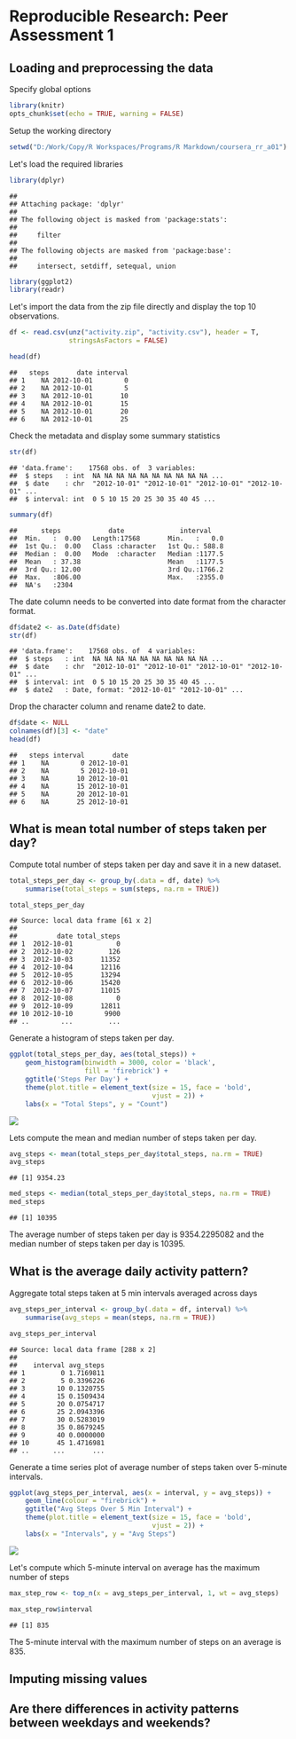 # Reproducible Research: Peer Assessment 1

## Loading and preprocessing the data

Specify global options


```r
library(knitr)
opts_chunk$set(echo = TRUE, warning = FALSE)
```

Setup the working directory


```r
setwd("D:/Work/Copy/R Workspaces/Programs/R Markdown/coursera_rr_a01")
```

Let's load the required libraries


```r
library(dplyr)
```

```
## 
## Attaching package: 'dplyr'
## 
## The following object is masked from 'package:stats':
## 
##     filter
## 
## The following objects are masked from 'package:base':
## 
##     intersect, setdiff, setequal, union
```

```r
library(ggplot2)
library(readr)
```

Let's import the data from the zip file directly and display the top 10
observations.


```r
df <- read.csv(unz("activity.zip", "activity.csv"), header = T,
               stringsAsFactors = FALSE)

head(df)
```

```
##   steps       date interval
## 1    NA 2012-10-01        0
## 2    NA 2012-10-01        5
## 3    NA 2012-10-01       10
## 4    NA 2012-10-01       15
## 5    NA 2012-10-01       20
## 6    NA 2012-10-01       25
```

Check the metadata and display some summary statistics


```r
str(df)
```

```
## 'data.frame':	17568 obs. of  3 variables:
##  $ steps   : int  NA NA NA NA NA NA NA NA NA NA ...
##  $ date    : chr  "2012-10-01" "2012-10-01" "2012-10-01" "2012-10-01" ...
##  $ interval: int  0 5 10 15 20 25 30 35 40 45 ...
```

```r
summary(df)
```

```
##      steps            date              interval     
##  Min.   :  0.00   Length:17568       Min.   :   0.0  
##  1st Qu.:  0.00   Class :character   1st Qu.: 588.8  
##  Median :  0.00   Mode  :character   Median :1177.5  
##  Mean   : 37.38                      Mean   :1177.5  
##  3rd Qu.: 12.00                      3rd Qu.:1766.2  
##  Max.   :806.00                      Max.   :2355.0  
##  NA's   :2304
```

The date column needs to be converted into date format from the character
format.


```r
df$date2 <- as.Date(df$date)
str(df)
```

```
## 'data.frame':	17568 obs. of  4 variables:
##  $ steps   : int  NA NA NA NA NA NA NA NA NA NA ...
##  $ date    : chr  "2012-10-01" "2012-10-01" "2012-10-01" "2012-10-01" ...
##  $ interval: int  0 5 10 15 20 25 30 35 40 45 ...
##  $ date2   : Date, format: "2012-10-01" "2012-10-01" ...
```

Drop the character column and rename date2 to date.


```r
df$date <- NULL
colnames(df)[3] <- "date"
head(df)
```

```
##   steps interval       date
## 1    NA        0 2012-10-01
## 2    NA        5 2012-10-01
## 3    NA       10 2012-10-01
## 4    NA       15 2012-10-01
## 5    NA       20 2012-10-01
## 6    NA       25 2012-10-01
```

## What is mean total number of steps taken per day?

Compute total number of steps taken per day and save it in a new dataset.


```r
total_steps_per_day <- group_by(.data = df, date) %>%
    summarise(total_steps = sum(steps, na.rm = TRUE))

total_steps_per_day
```

```
## Source: local data frame [61 x 2]
## 
##          date total_steps
## 1  2012-10-01           0
## 2  2012-10-02         126
## 3  2012-10-03       11352
## 4  2012-10-04       12116
## 5  2012-10-05       13294
## 6  2012-10-06       15420
## 7  2012-10-07       11015
## 8  2012-10-08           0
## 9  2012-10-09       12811
## 10 2012-10-10        9900
## ..        ...         ...
```

Generate a histogram of steps taken per day.


```r
ggplot(total_steps_per_day, aes(total_steps)) +
    geom_histogram(binwidth = 3000, color = 'black',
                   fill = 'firebrick') +
    ggtitle('Steps Per Day') +
    theme(plot.title = element_text(size = 15, face = 'bold',
                                    vjust = 2)) +
    labs(x = "Total Steps", y = "Count")
```

![](PA1_template_files/figure-html/histogram-1.png) 

Lets compute the mean and median number of steps taken per day.


```r
avg_steps <- mean(total_steps_per_day$total_steps, na.rm = TRUE)
avg_steps
```

```
## [1] 9354.23
```

```r
med_steps <- median(total_steps_per_day$total_steps, na.rm = TRUE)
med_steps
```

```
## [1] 10395
```

The average number of steps taken per day is 9354.2295082 and the median
number of steps taken per day is 10395.

## What is the average daily activity pattern?

Aggregate total steps taken at 5 min intervals averaged across days


```r
avg_steps_per_interval <- group_by(.data = df, interval) %>%
    summarise(avg_steps = mean(steps, na.rm = TRUE))

avg_steps_per_interval
```

```
## Source: local data frame [288 x 2]
## 
##    interval avg_steps
## 1         0 1.7169811
## 2         5 0.3396226
## 3        10 0.1320755
## 4        15 0.1509434
## 5        20 0.0754717
## 6        25 2.0943396
## 7        30 0.5283019
## 8        35 0.8679245
## 9        40 0.0000000
## 10       45 1.4716981
## ..      ...       ...
```

Generate a time series plot of average number of steps taken over 5-minute
intervals.


```r
ggplot(avg_steps_per_interval, aes(x = interval, y = avg_steps)) +
    geom_line(colour = "firebrick") + 
    ggtitle("Avg Steps Over 5 Min Interval") +
    theme(plot.title = element_text(size = 15, face = 'bold',
                                    vjust = 2)) +
    labs(x = "Intervals", y = "Avg Steps")
```

![](PA1_template_files/figure-html/timeplot-1.png) 

Let's compute which 5-minute interval on average has the maximum number of 
steps


```r
max_step_row <- top_n(x = avg_steps_per_interval, 1, wt = avg_steps)

max_step_row$interval
```

```
## [1] 835
```

The 5-minute interval with the maximum number of steps on an average is 
835.

## Imputing missing values



## Are there differences in activity patterns between weekdays and weekends?
